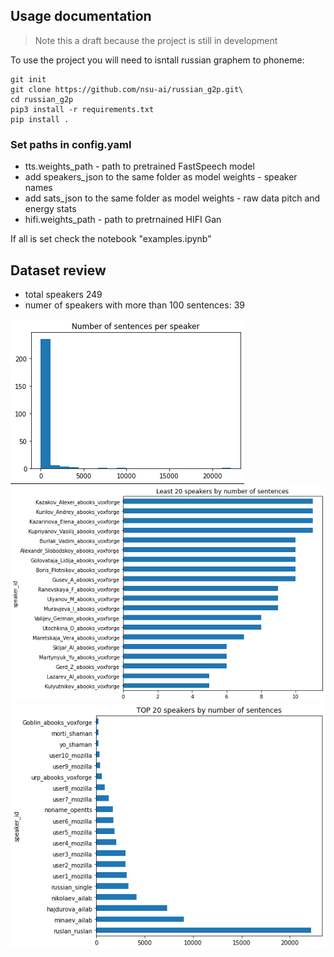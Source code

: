 ## Usage documentation 
> Note this a draft because the project is still in development 

To use the project you will need to isntall russian graphem to phoneme:

    git init
    git clone https://github.com/nsu-ai/russian_g2p.git\
    cd russian_g2p
    pip3 install -r requirements.txt
    pip install .


### Set paths in config.yaml
- tts.weights_path - path to pretrained FastSpeech model
- add speakers_json to the same folder as model weights - speaker names
- add sats_json to the same folder as model weights - raw data pitch and energy stats
- hifi.weights_path - path to pretrnained HIFI Gan


If all is set check the notebook "examples.ipynb"


## Dataset review

- total speakers 249
- numer of speakers with more than 100 sentences: 39

<img src='./dataset_review/hist.png' >
<img src='./dataset_review/least20.png'>
<img src='./dataset_review/top20.png'>
